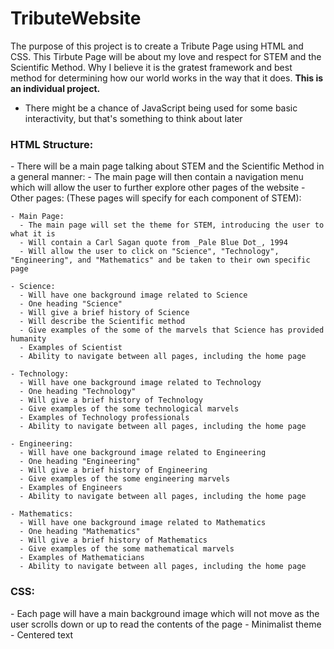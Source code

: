 # TributeWebsite

The purpose of this project is to create a Tribute Page using HTML and CSS. This Tirbute Page will be about my love and respect for STEM and the Scientific Method. Why I believe it is the gratest framework and best method for determining how our world works in the way that it does. **This is an individual project.**

  - There might be a chance of JavaScript being used for some basic interactivity, but that's something to think about later

<h3>HTML Structure:</h3>
  - There will be a main page talking about STEM and the Scientific Method in a general manner:
    - The main page will then contain a navigation menu which will allow the user to further explore other pages of the website
  - Other pages: (These pages will specify for each component of STEM):
  
    - Main Page:
      - The main page will set the theme for STEM, introducing the user to what it is
      - Will contain a Carl Sagan quote from _Pale Blue Dot_, 1994
      - Will allow the user to click on "Science", "Technology", "Engineering", and "Mathematics" and be taken to their own specific page
  
    - Science:
      - Will have one background image related to Science
      - One heading "Science"
      - Will give a brief history of Science
      - Will describe the Scientific method
      - Give examples of the some of the marvels that Science has provided humanity
      - Examples of Scientist
      - Ability to navigate between all pages, including the home page
      
    - Technology:
      - Will have one background image related to Technology
      - One heading "Technology"
      - Will give a brief history of Technology
      - Give examples of the some technological marvels
      - Examples of Technology professionals
      - Ability to navigate between all pages, including the home page
      
    - Engineering:
      - Will have one background image related to Engineering
      - One heading "Engineering"
      - Will give a brief history of Engineering
      - Give examples of the some engineering marvels
      - Examples of Engineers
      - Ability to navigate between all pages, including the home page
      
    - Mathematics:
      - Will have one background image related to Mathematics
      - One heading "Mathematics"
      - Will give a brief history of Mathematics
      - Give examples of the some mathematical marvels
      - Examples of Mathematicians
      - Ability to navigate between all pages, including the home page

<h3>CSS:</h3>
  - Each page will have a main background image which will not move as the user scrolls down or up to read the contents of the page
  - Minimalist theme
  - Centered text
